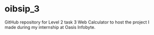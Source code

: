 # oibsip_3
GitHub repository for  Level 2 task 3 Web Calculator to host the project I made during my internship at Oasis Infobyte. 
